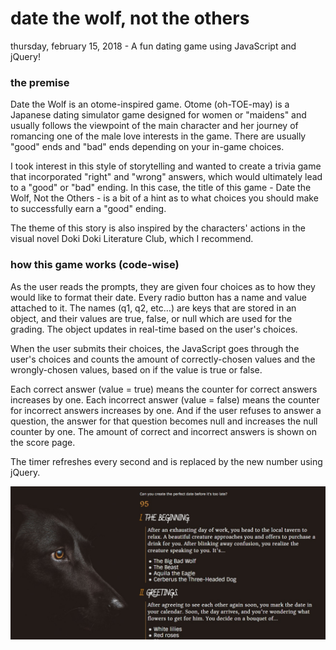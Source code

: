 # date the wolf, not the others

thursday, february 15, 2018 - A fun dating game using JavaScript and jQuery!

### the premise

Date the Wolf is an otome-inspired game. Otome (oh-TOE-may) is a Japanese dating simulator game designed for women or "maidens" and usually follows the viewpoint of the main character and her journey of romancing one of the male love interests in the game. There are usually "good" ends and "bad" ends depending on your in-game choices.

I took interest in this style of storytelling and wanted to create a trivia game that incorporated "right" and "wrong" answers, which would ultimately lead to a "good" or "bad" ending. In this case, the title of this game - Date the Wolf, Not the Others - is a bit of a hint as to what choices you should make to successfully earn a "good" ending.

The theme of this story is also inspired by the characters' actions in the visual novel Doki Doki Literature Club, which I recommend.

### how this game works (code-wise)

As the user reads the prompts, they are given four choices as to how they would like to format their date. Every radio button has a name and value attached to it. The names (q1, q2, etc…) are keys that are stored in an object, and their values are true, false, or null which are used for the grading. The object updates in real-time based on the user's choices. 

When the user submits their choices, the JavaScript goes through the user's choices and counts the amount of correctly-chosen values and the wrongly-chosen values, based on if the value is true or false.

Each correct answer (value = true) means the counter for correct answers increases by one. Each incorrect answer (value = false) means the counter for incorrect answers increases by one. And if the user refuses to answer a question, the answer for that question becomes null and increases the null counter by one. The amount of correct and incorrect answers is shown on the score page.

The timer refreshes every second and is replaced by the new number using jQuery.

![I have a bad feeling about this...](assets/images/wolf1.jpg)
